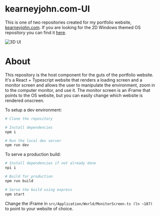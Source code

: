 # kearneyjohn.com-UI

This is one of two repositories created for my portfolio website, [kearneyjohn.com](https://kearneyjohn.com/). If you are looking for the 2D Windows themed OS repository you can find it [here](https://github.com/JohnKearney1/kearneyjohn.com-OS).

![3D UI](./img/UI.gif)

# About

This repository is the host component for the guts of the portfolio website. It's a React + Typescript website that renders a loading screen and a monitor screen and allows the user to manipulate the environment, zoom in to the computer monitor, and use it. The monitor screen is an iFrame that points to the OS website, but you can easily change which website is rendered onscreen. 

To setup a dev environment:
```bash
# Clone the repository

# Install dependencies 
npm i

# Run the local dev server
npm run dev
```

To serve a production build:

```bash
# Install dependencies if not already done
npi i

# Build for production
npm run build

# Serve the build using express
npm start
```

Change the iFrame in `src/Application/World/MonitorScreen.ts (ln ~187)` to point to your website of choice.